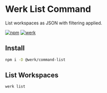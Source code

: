 # Werk List Command

List workspaces as JSON with filtering applied.

[![npm](https://img.shields.io/npm/v/@werk/command-list?label=NPM)](https://www.npmjs.com/package/@werk/command-list)
[![werk](https://img.shields.io/npm/v/@werk/cli?label=Werk&color=purple)](https://www.npmjs.com/package/@werk/cli)

## Install

```sh
npm i -D @werk/command-list
```

## List Workspaces

```sh
werk list
```
